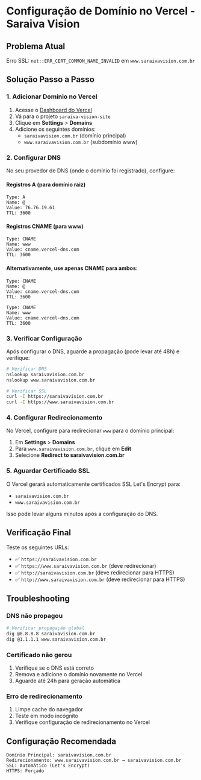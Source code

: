 # Configuração de Domínio no Vercel - Saraiva Vision

## Problema Atual
Erro SSL: `net::ERR_CERT_COMMON_NAME_INVALID` em `www.saraivavision.com.br`

## Solução Passo a Passo

### 1. Adicionar Domínio no Vercel

1. Acesse o [Dashboard do Vercel](https://vercel.com/dashboard)
2. Vá para o projeto `saraiva-vision-site`
3. Clique em **Settings** > **Domains**
4. Adicione os seguintes domínios:
   - `saraivavision.com.br` (domínio principal)
   - `www.saraivavision.com.br` (subdomínio www)

### 2. Configurar DNS

No seu provedor de DNS (onde o domínio foi registrado), configure:

#### Registros A (para domínio raiz)
```
Type: A
Name: @
Value: 76.76.19.61
TTL: 3600
```

#### Registros CNAME (para www)
```
Type: CNAME
Name: www
Value: cname.vercel-dns.com
TTL: 3600
```

#### Alternativamente, use apenas CNAME para ambos:
```
Type: CNAME
Name: @
Value: cname.vercel-dns.com
TTL: 3600

Type: CNAME
Name: www
Value: cname.vercel-dns.com
TTL: 3600
```

### 3. Verificar Configuração

Após configurar o DNS, aguarde a propagação (pode levar até 48h) e verifique:

```bash
# Verificar DNS
nslookup saraivavision.com.br
nslookup www.saraivavision.com.br

# Verificar SSL
curl -I https://saraivavision.com.br
curl -I https://www.saraivavision.com.br
```

### 4. Configurar Redirecionamento

No Vercel, configure para redirecionar `www` para o domínio principal:

1. Em **Settings** > **Domains**
2. Para `www.saraivavision.com.br`, clique em **Edit**
3. Selecione **Redirect to saraivavision.com.br**

### 5. Aguardar Certificado SSL

O Vercel gerará automaticamente certificados SSL Let's Encrypt para:
- `saraivavision.com.br`
- `www.saraivavision.com.br`

Isso pode levar alguns minutos após a configuração do DNS.

## Verificação Final

Teste os seguintes URLs:
- ✅ `https://saraivavision.com.br`
- ✅ `https://www.saraivavision.com.br` (deve redirecionar)
- ✅ `http://saraivavision.com.br` (deve redirecionar para HTTPS)
- ✅ `http://www.saraivavision.com.br` (deve redirecionar para HTTPS)

## Troubleshooting

### DNS não propagou
```bash
# Verificar propagação global
dig @8.8.8.8 saraivavision.com.br
dig @1.1.1.1 www.saraivavision.com.br
```

### Certificado não gerou
1. Verifique se o DNS está correto
2. Remova e adicione o domínio novamente no Vercel
3. Aguarde até 24h para geração automática

### Erro de redirecionamento
1. Limpe cache do navegador
2. Teste em modo incógnito
3. Verifique configuração de redirecionamento no Vercel

## Configuração Recomendada

```
Domínio Principal: saraivavision.com.br
Redirecionamento: www.saraivavision.com.br → saraivavision.com.br
SSL: Automático (Let's Encrypt)
HTTPS: Forçado
```